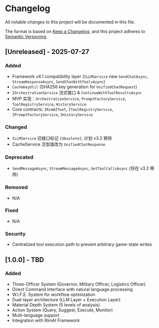 # Changelog

All notable changes to this project will be documented in this file.

The format is based on [Keep a Changelog](https://keepachangelog.com/en/1.0.0/),
and this project adheres to [Semantic Versioning](https://semver.org/spec/v2.0.0.html).

## [Unreleased] - 2025-07-27

### Added
- Framework v4.1 compatibility layer (`ILLMService` new `SendChatAsync`, `StreamResponseAsync`, `SendChatWithToolsAsync`)
- `CacheKeyUtil` (SHA256 key generation for `UnifiedChatRequest`)
- `IOrchestrationService` 流式接口 & `ContinueWithToolResultsAsync`
- MVP 实现：`OrchestrationService`, `PromptFactoryService`, `ToolRegistryService`, `HistoryService`
- Core contracts: `IRimAITool`, `IToolRegistryService`, `IPromptFactoryService`, `IHistoryService`

### Changed
- `ILLMService` 旧接口标记 `[Obsolete]`; 计划 v3.2 移除
- CacheService 泛型值改为 `UnifiedChatResponse`

### Deprecated
- `SendMessageAsync`, `StreamMessageAsync`, `GetToolCallsAsync` (将在 v3.2 移除)

### Removed
- N/A

### Fixed
- N/A

### Security
- Centralized tool execution path to prevent arbitrary game-state writes

## [1.0.0] - TBD

### Added
- Three-Officer System (Governor, Military Officer, Logistics Officer)
- Direct Command Interface with natural language processing
- W.I.F.E. System for workflow optimization
- Dual-layer architecture (LLM Layer + Execution Layer)
- Material Depth System (5 levels of analysis)
- Action System (Query, Suggest, Execute, Monitor)
- Multi-language support
- Integration with RimAI Framework
